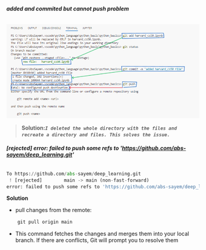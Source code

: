 ###### **added and commited but cannot push problem**
![problem](problem_images/stagged_cimmited_but_cannot_pushed.PNG)
> **Solution:*`I deleted the whole directory with the files and recreate a directory and files. This solves the issue.`***

###### **[rejected] error: failed to push some refs to 'https://github.com/abs-sayem/deep_learning.git'**
```python
To https://github.com/abs-sayem/deep_learning.git
 ! [rejected]        main -> main (non-fast-forward)
error: failed to push some refs to 'https://github.com/abs-sayem/deep_learning.git'
```
**Solution**
* pull changes from the remote:
```python
    git pull origin main
```
* This command fetches the changes and merges them into your local branch. If there are conflicts, Git will prompt you to resolve them
